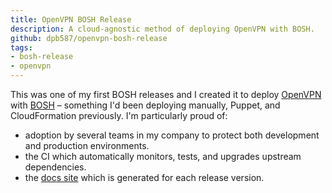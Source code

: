 ```yaml
---
title: OpenVPN BOSH Release
description: A cloud-agnostic method of deploying OpenVPN with BOSH.
github: dpb587/openvpn-bosh-release
tags:
- bosh-release
- openvpn
---
```


This was one of my first BOSH releases and I created it to deploy [OpenVPN](https://openvpn.net/) with [BOSH](https://bosh.io/) &ndash; something I'd been deploying manually, Puppet, and CloudFormation previously. I'm particularly proud of:

 * adoption by several teams in my company to protect both development and production environments.
 * the CI which automatically monitors, tests, and upgrades upstream dependencies.
 * the [docs site](https://dpb587.github.io/openvpn-bosh-release/docs/latest/) which is generated for each release version.
